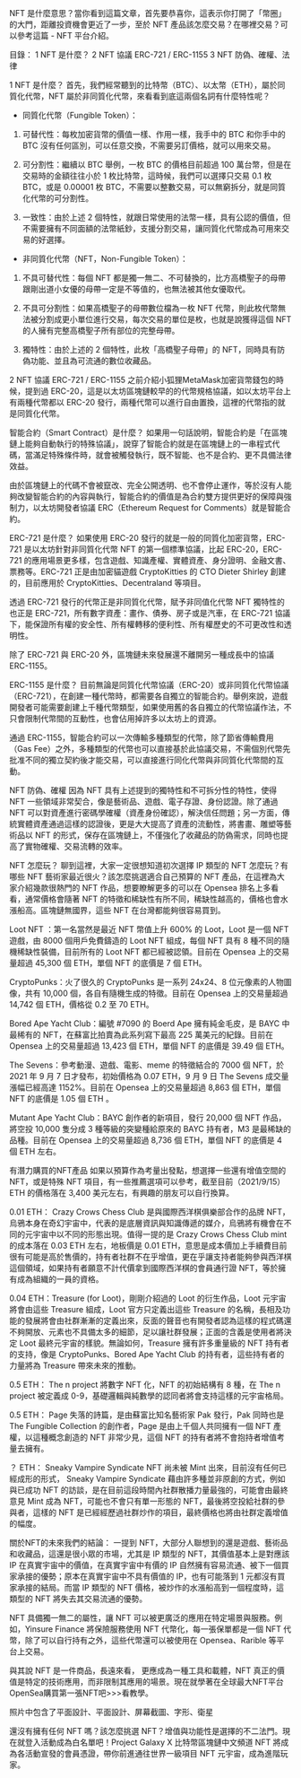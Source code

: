 NFT 是什麼意思？當你看到這篇文章，首先要恭喜你，這表示你打開了「幣圈」的大門，距離投資機會更近了一步，至於 NFT 產品該怎麼交易？在哪裡交易？可以參考這篇 - NFT 平台介紹。

目錄：
1 NFT 是什麼？
2 NFT 協議 ERC-721 / ERC-1155
3 NFT 防偽、確權、法律

1 NFT 是什麼？
首先，我們經常聽到的比特幣（BTC）、以太幣（ETH），屬於同質化代幣，NFT 屬於非同質化代幣，來看看到底這兩個名詞有什麼特性呢？

-    同質化代幣（Fungible Token）：
1. 可替代性：每枚加密貨幣的價值一樣、作用一樣，我手中的 BTC 和你手中的 BTC 沒有任何區別，可以任意交換，不需要另訂價格，就可以用來交易。

2. 可分割性：繼續以 BTC 舉例，一枚 BTC 的價格目前超過 100 萬台幣，但是在交易時的金額往往小於 1 枚比特幣，這時候，我們可以選擇只交易 0.1 枚 BTC，或是 0.00001 枚 BTC，不需要以整數交易，可以無窮拆分，就是同質化代幣的可分割性。

3. 一致性：由於上述 2 個特性，就跟日常使用的法幣一樣，具有公認的價值，但不需要擁有不同面額的法幣紙鈔，支援分割交易，讓同質化代幣成為可用來交易的好選擇。

-    非同質化代幣（NFT，Non-Fungible Token）：
1. 不具可替代性：每個 NFT 都是獨一無二、不可替換的，比方高橋聖子的母帶跟剛出道小女優的母帶一定是不等值的，也無法被其他女優取代。

2. 不具可分割性：如果高橋聖子的母帶數位檔為一枚 NFT 代幣，則此枚代幣無法被分割成更小單位進行交易，每次交易的單位是枚，也就是說獲得這個 NFT 的人擁有完整高橋聖子所有部位的完整母帶。
3. 獨特性：由於上述的 2 個特性，此枚「高橋聖子母帶」的 NFT，同時具有防偽功能、並且為可流通的數位收藏品。


2 NFT 協議 ERC-721 / ERC-1155
之前介紹小狐狸MetaMask加密貨幣錢包的時候，提到過 ERC-20，這是以太坊區塊鏈較早的的代幣規格協議，如以太坊平台上有兩種代幣都以 ERC-20 發行，兩種代幣可以進行自由置換，這裡的代幣指的就是同質化代幣。

智能合約（Smart Contract）是什麼？
如果用一句話說明，智能合約是「在區塊鏈上能夠自動執行的特殊協議」，說穿了智能合約就是在區塊鏈上的一串程式代碼，當滿足特殊條件時，就會被觸發執行，既不智能、也不是合約、更不具備法律效益。

由於區塊鏈上的代碼不會被竄改、完全公開透明、也不會停止運作，等於沒有人能夠改變智能合約的內容與執行，智能合約的價值是為合約雙方提供更好的保障與強制力，以太坊開發者協議 ERC（Ethereum Request for Comments）就是智能合約。

ERC-721 是什麼？
如果使用 ERC-20 發行的就是一般的同質化加密貨幣，ERC-721 是以太坊針對非同質化代幣 NFT 的第一個標準協議，比起 ERC-20，ERC-721 的應用場景更多樣，包含遊戲、知識產權、實體資產、身分證明、金融文書、票務等。ERC-721 正是由加密貓遊戲 CryptoKitties 的 CTO Dieter Shirley 創建的，目前應用於 CryptoKitties、Decentraland 等項目。

透過 ERC-721 發行的代幣正是非同質化代幣，賦予非同值化代幣 NFT 獨特性的也正是 ERC-721，所有數字資產：畫作、債券、房子或是汽車，在 ERC-721 協議下，能保證所有權的安全性、所有權轉移的便利性、所有權歷史的不可更改性和透明性。

除了 ERC-721 與 ERC-20 外，區塊鏈未來發展還不離開另一種成長中的協議 ERC-1155。

ERC-1155 是什麼？
目前無論是同質化代幣協議（ERC-20）或非同質化代幣協議（ERC-721），在創建一種代幣時，都需要各自獨立的智能合約。舉例來說，遊戲開發者可能需要創建上千種代幣類型，如果使用舊的各自獨立的代幣協議作法，不只會限制代幣間的互動性，也會佔用掉許多以太坊上的資源。

通過 ERC-1155，智能合約可以一次傳輸多種類型的代幣，除了節省傳輸費用（Gas Fee）之外，多種類型的代幣也可以直接基於此協議交易，不需個別代幣先批准不同的獨立契約後才能交易，可以直接進行同化代幣與非同質化代幣間的互動。

NFT 防偽、確權
因為 NFT 具有上述提到的獨特性和不可拆分性的特性，使得 NFT 一些領域非常契合，像是藝術品、遊戲、電子存證、身份認證。除了通過 NFT 可以對資產進行密碼學確權（資產身份確認），解決信任問題；另一方面，傳統實體資產通過這樣的認證後，更是大大提高了資產的流動性，將書畫、雕塑等藝術品以 NFT 的形式，保存在區塊鏈上，不僅強化了收藏品的防偽需求，同時也提高了實物確權、交易流轉的效率。


NFT 怎麼玩？
聊到這裡，大家一定很想知道初次選擇 IP 類型的 NFT 怎麼玩？有哪些 NFT 藝術家最近很火？該怎麼挑選適合自己預算的 NFT 產品，在這裡為大家介紹幾款很熱門的 NFT 作品，想要瞭解更多的可以在 Opensea 排名上多看看，通常價格會隨著 NFT 的特徵和稀缺性有所不同，稀缺性越高的，價格也會水漲船高。區塊鏈無國界，這些 NFT 在台灣都能夠很容易買到。

Loot NFT ：第一名當然是最近 NFT 幣值上升 600% 的 Loot，Loot 是一個 NFT 遊戲，由 8000 個用戶免費鑄造的 Loot NFT 組成，每個 NFT 具有 8 種不同的隨機稀缺性裝備，目前所有的 Loot NFT 都已經被認領。目前在 Opensea 上的交易量超過 45,300 個 ETH，單個 NFT 的底價是 7 個 ETH。


CryptoPunks：火了很久的 CryptoPunks 是一系列 24x24、8 位元像素的人物圖像，共有 10,000 個，各自有隨機生成的特徵。目前在 Opensea 上的交易量超過 14,742 個 ETH，價格從 0.2 至 70 ETH。


Bored Ape Yacht Club：編號 #7090 的 Boerd Ape 擁有純金毛皮，是 BAYC 中最稀有的 NFT，在蘇富比拍賣為此系列寫下最高 225 萬美元的紀錄。目前在 Opensea 上的交易量超過 13,423 個 ETH，單個 NFT 的底價是 39.49 個 ETH。

The Sevens：參考動漫、遊戲、電影、meme 的特徵結合的 7000 個 NFT，於 2021 年 9 月 7 日才發布，初始價格為 0.07 ETH，9 月 9 日 The Sevens 成交量漲幅已經高達 1152%。目前在 Opensea 上的交易量超過 8,863 個 ETH，單個 NFT 的底價是 1.05 個 ETH 。


Mutant Ape Yacht Club：BAYC 創作者的新項目，發行 20,000 個 NFT 作品，將空投 10,000 隻分成 3 種等級的突變種給原來的 BAYC 持有者，M3 是最稀缺的品種。目前在 Opensea 上的交易量超過 8,736 個 ETH，單個 NFT 的底價是 4 個 ETH 左右。

有潛力購買的NFT產品
如果以預算作為考量出發點，想選擇一些還有增值空間的 NFT，或是特殊 NFT 項目，有一些推薦選項可以參考，截至目前（2021/9/15）ETH 的價格落在 3,400 美元左右，有興趣的朋友可以自行換算。

0.01 ETH： Crazy Crows Chess Club 是與國際西洋棋俱樂部合作的品牌 NFT，烏鴉本身在奇幻宇宙中，代表的是底層資訊與知識傳遞的媒介，烏鴉將有機會在不同的元宇宙中以不同的形態出現。值得一提的是 Crazy Crows Chess Club mint 的成本落在 0.03 ETH 左右，地板價是 0.01 ETH，意思是成本價加上手續費目前很有可能是高於售價的，持有者社群不在乎增值，更在乎讓支持者能夠參與西洋棋這個領域，如果持有者願意不計代價拿到國際西洋棋的會員通行證 NFT，等於擁有成為組織的一員的資格。

0.04 ETH：Treasure (for Loot)，剛剛介紹過的 Loot 的衍生作品，Loot 元宇宙將會由這些 Treasure 組成，Loot 官方只定義出這些 Treasure 的名稱，長相及功能的發展將會由社群漸漸的定義出來，反面的聲音也有開發者認為這樣的程式碼還不夠開放、元素也不具備太多的細節，足以讓社群發展；正面的含義是使用者將決定 Loot 最終元宇宙的樣貌。無論如何，Treasure 擁有許多重量級的 NFT 持有者的支持，像是 CryptoPunks、Bored Ape Yacht Club 的持有者，這些持有者的力量將為 Treasure 帶來未來的推動。

0.5 ETH： The n project 將數字 NFT 化，NFT 的初始結構有 8 種，在 The n project 被定義成 0-9，基礎邏輯與純數學的認同者將會支持這樣的元宇宙格局。

0.5 ETH： Page 失落的詩篇，是由蘇富比知名藝術家 Pak 發行，Pak 同時也是 The Fungible Collection 的創作者，Page 是由上千個人共同擁有一個 NFT 產權，以這種概念創造的 NFT 非常少見，這個 NFT 的持有者將不會抱持者增值考量去擁有。
 
？ ETH： Sneaky Vampire Syndicate NFT 尚未被 Mint 出來，目前沒有任何已經成形的形式， Sneaky Vampire Syndicate 藉由許多種並非原創的方式，例如與已成功 NFT 的訪談，是在目前這段時間內社群散播力量最強的，可能會由最終意見 Mint 成為 NFT，可能也不會只有單一形態的 NFT，最後將空投給社群的參與者，這樣的 NFT 是已經經歷過社群炒作的項目，最終價格也將由社群定義增值的幅度。

關於NFT的未來我們的結論：
一提到 NFT，大部分人聯想到的還是遊戲、藝術品和收藏品，這還是很小眾的市場，尤其是 IP 類型的 NFT，其價值基本上是對應該 IP 在真實宇宙中的價值，在真實宇宙中有價的 IP 自然擁有容易流通、被下一個買家承接的優勢；原本在真實宇宙中不具有價值的 IP，也有可能落到 1 元都沒有買家承接的結局。而當 IP 類型的 NFT 價格，被炒作的水漲船高到一個程度時，這類型的 NFT 將失去其交易流通的優勢。

NFT 具備獨一無二的屬性，讓 NFT 可以被更廣泛的應用在特定場景與服務。例如，Yinsure Finance 將保險服務使用 NFT 代幣化，每一張保單都是一個 NFT 代幣，除了可以自行持有之外，這些代幣還可以被使用在 Opensea、Rarible 等平台上交易。

與其說 NFT 是一件商品，長遠來看， 更應成為一種工具和載體，NFT 真正的價值是特定的技術應用，而非限制其應用的場景。現在就學著在全球最大NFT平台OpenSea購買第一張NFT吧>>>看教學。

照片中包含了平面設計、平面設計、屏幕截圖、字形、衛星

還沒有擁有任何 NFT 嗎？該怎麼挑選 NFT？增值與功能性是選擇的不二法門。現在就登入活動成為白名單吧！Project Galaxy X 比特幣區塊鏈中文頻道 NFT 將成為各活動宣發的會員憑證，帶你前進通往世界一級項目 NFT 元宇宙，成為進階玩家。

